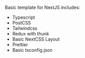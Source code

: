 Basic template for NextJS includes:

- Typescript
- PostCSS
- Tailwindcss
- Redux with thunk
- Basic NextCSS Layout
- Prettier
- Basic tsconfig.json
